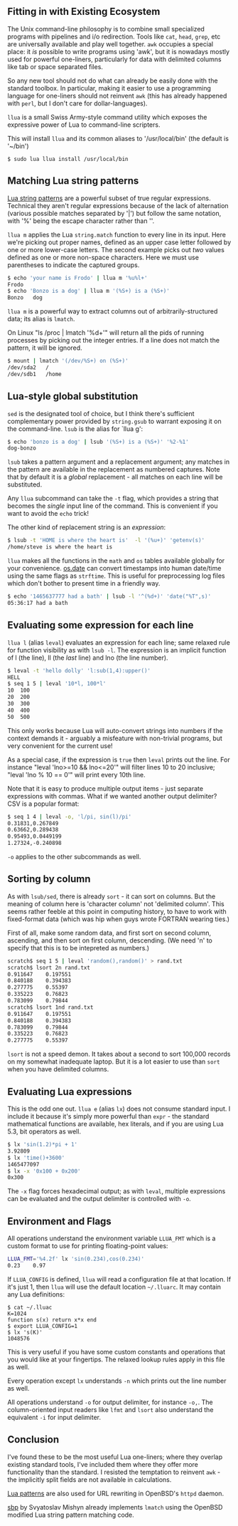 ## Fitting in with Existing Ecosystem

The Unix command-line philosophy is to combine small specialized programs
with pipelines and i/o redirection.  Tools like `cat`, `head`, `grep`, etc are
universally available and play well together.  `awk` occupies a special place:
it _is_ possible to write programs using 'awk', but it
is nowadays mostly used for powerful one-liners, particularly for data with delimited
columns like tab or space separated files.

So any new tool should not do what can already be easily done with the standard
toolbox.
In particular, making it easier to use a programming language for one-liners
should not reinvent `awk` (this has already happened with `perl`, but I don't care for
dollar-languages).

`llua` is a small Swiss Army-style command utility which exposes the expressive
power of Lua to command-line scripters.

This will install `llua` and its common aliases to '/usr/local/bin' (the default is '~/bin')

```
$ sudo lua llua install /usr/local/bin
```

## Matching Lua string patterns

[Lua string patterns](https://www.lua.org/pil/20.2.html) are a powerful subset of
true regular expressions. Technical they aren't regular expressions because of the
lack of alternation (various possible matches separated by '|') but follow the same
notation, with '%' being the escape character rather than '\'.

`llua m` applies the Lua `string.match` function to every line in its input.
Here we're picking out proper names, defined as an upper case letter followed by
one or more lower-case letters. The second example picks out _two_ values defined as
one or more non-space characters. Here we must use parentheses to indicate the
captured groups.

```sh
$ echo 'your name is Frodo' | llua m '%u%l+'
Frodo
$ echo 'Bonzo is a dog' | llua m '(%S+) is a (%S+)'
Bonzo	dog
```
`llua m` is a powerful way to extract columns out of arbitrarily-structured data;
its alias is `lmatch`.

On Linux "ls /proc | lmatch '%d+'" will return all the pids of running processes by
picking out the integer entries.  If a line does not match the pattern,
it will be ignored.

```sh
$ mount | lmatch '(/dev/%S+) on (%S+)'
/dev/sda2	/
/dev/sdb1	/home
```

## Lua-style global substitution

`sed` is the designated tool of choice, but I think there's sufficient complementary
power provided by `string.gsub` to warrant exposing it on the command-line. `lsub`
is the alias for `llua g':

```sh
$ echo 'bonzo is a dog' | lsub '(%S+) is a (%S+)' '%2-%1'
dog-bonzo
```
`lsub` takes a pattern argument and a replacement argument; any matches in
the pattern are available in the replacement as numbered captures. Note that by
default it is a _global_ replacement - all matches on each line will be substituted.

Any `llua` subcommand can take the `-t` flag, which provides a string that becomes
the _single_ input line of the command. This is convenient if you want to avoid the
`echo` trick!

The other kind of replacement string is an _expression_:

```sh
$ lsub -t 'HOME is where the heart is'  -l '(%u+)' 'getenv(s)'
/home/steve is where the heart is
```

`llua` makes all the functions in the `math` and `os` tables available globally
for your convenience.  [os.date](https://www.lua.org/manual/5.3/manual.html#pdf-os.date)
can convert timestamps into human date/time using the same flags as `strftime`.  This is
useful for preprocessing log files which don't bother to present time in a friendly way.

```sh
$ echo '1465637777 had a bath' | lsub -l '^(%d+)' 'date("%T",s)'
05:36:17 had a bath
```
## Evaluating some expression for each line

`llua l` (alias `leval`) evaluates an expression for each line; same relaxed rule for function
visibility as with `lsub -l`. The expression is an implicit function of
l (the line), ll (the _last_ line) and lno (the line number).

```sh
$ leval -t 'hello dolly' 'l:sub(1,4):upper()'
HELL
$ seq 1 5 | leval '10*l, 100*l'
10	100
20	200
30	300
40	400
50	500
```
This only works because Lua will auto-convert strings into numbers if the context demands
it - arguably a misfeature with non-trivial programs, but very convenient for the current
use!

As a special case, if the expression is `true` then `leval` prints
out the line.  For instance "leval 'lno>=10 && lno<=20'" will filter lines
10 to 20 inclusive; "leval 'lno % 10 == 0'" will print every 10th line.

Note that it is easy to produce multiple output items - just separate expressions with
commas.  What if we wanted another output delimiter? CSV is a popular format:

```sh
$ seq 1 4 | leval -o, 'l/pi, sin(l)/pi'
0.31831,0.267849
0.63662,0.289438
0.95493,0.0449199
1.27324,-0.240898
```
`-o` applies to the other subcommands as well.

## Sorting by column

As with `lsub/sed`, there is already `sort` - it can sort on columns. But the meaning
of column here is 'character column' not 'delimited column'. This seems rather feeble at
this point in computing history, to have to work with fixed-format data (which was hip
when guys wrote FORTRAN wearing ties.)

First of all, make some random data, and first sort on second column, ascending,
and then sort on first column, descending. (We need 'n' to specify that this is
to be intepreted as numbers.)

```sh
scratch$ seq 1 5 | leval 'random(),random()' > rand.txt
scratch$ lsort 2n rand.txt
0.911647	0.197551
0.840188	0.394383
0.277775	0.55397
0.335223	0.76823
0.783099	0.79844
scratch$ lsort 1nd rand.txt
0.911647	0.197551
0.840188	0.394383
0.783099	0.79844
0.335223	0.76823
0.277775	0.55397
```
`lsort` is not a speed demon. It takes about a second to sort 100,000 records on my
somewhat inadequate laptop. But it is a lot easier to use than `sort` when you
have delimited columns.

## Evaluating Lua expressions

This is the odd one out. `llua e` (alias `lx`) does not consume standard input.
I include it because it's simply more powerful than `expr` - the standard mathematical
functions are available, hex literals, and if you are using Lua 5.3, bit operators as well.

```sh
$ lx 'sin(1.2)*pi + 1'
3.92809
$ lx 'time()+3600'
1465477097
$ lx -x '0x100 + 0x200'
0x300
```
The `-x` flag forces hexadecimal output; as with `leval`, multiple expressions can
be evaluated and the output delimiter is controlled with `-o`.

## Environment and Flags

All operations understand the  environment variable `LLUA_FMT` which is a
custom format to use for printing floating-point values:

```sh
LLUA_FMT='%4.2f' lx 'sin(0.234),cos(0.234)'
0.23	0.97
```

If `LLUA_CONFIG` is defined, `llua` will read a configuration file at that location.
If it's just 1, then `llua` will use the default location `~/.lluarc`. It may contain
any Lua definitions:

```
$ cat ~/.lluac
K=1024
function s(x) return x*x end
$ export LLUA_CONFIG=1
$ lx 's(K)'
1048576
```
This is very useful if you have some custom constants and operations that you
would like at your fingertips. The relaxed lookup rules apply in this
file as well.

Every operation except `lx` understands `-n` which prints out the line number
as well.

All operations understand `-o` for output delimiter, for instance `-o,`. The
column-oriented input readers like `lfmt` and `lsort` also understand the
equivalent `-i` for input delimiter.

## Conclusion

I've found these to be the most useful Lua one-liners; where they overlap existing
standard tools, I've included them where they offer more functionality than the
standard.  I resisted the temptation to reinvent `awk` - the implicitly split fields are
not available in calculations.

[Lua patterns](http://man.openbsd.org/patterns.7) are also used for URL rewriting in OpenBSD's
`httpd` daemon.

[sbp](https://f.juef.tk/sbp/) by Svyatoslav Mishyn already implements `lmatch`
using the OpenBSD modified Lua string pattern matching code.
